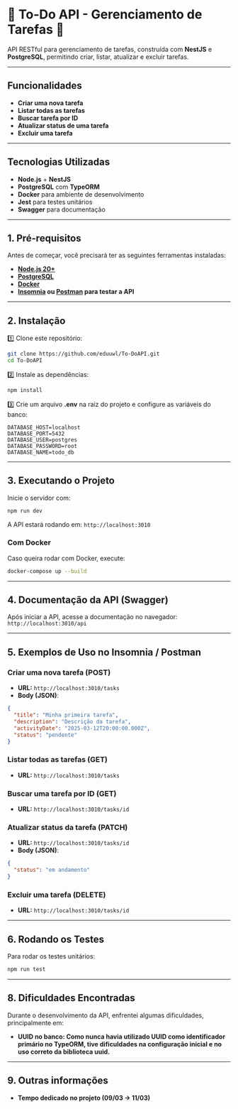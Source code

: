 # 📌 To-Do API - Gerenciamento de Tarefas 🚀

API RESTful para gerenciamento de tarefas, construída com **NestJS** e **PostgreSQL**, permitindo criar, listar, atualizar e excluir tarefas.

---

##  Funcionalidades
 - **Criar uma nova tarefa**
 - **Listar todas as tarefas**  
 - **Buscar tarefa por ID**  
 - **Atualizar status de uma tarefa**  
 - **Excluir uma tarefa**  

---

##  **Tecnologias Utilizadas**
- **Node.js** + **NestJS**
- **PostgreSQL** com **TypeORM**
- **Docker** para ambiente de desenvolvimento
- **Jest** para testes unitários
- **Swagger** para documentação

---

##  **1. Pré-requisitos**
Antes de começar, você precisará ter as seguintes ferramentas instaladas:
- **[Node.js 20+](https://nodejs.org/)**
- **[PostgreSQL](https://www.postgresql.org/)**
- **[Docker](https://www.docker.com/)**
- **[Insomnia](https://insomnia.rest/) ou [Postman](https://www.postman.com/) para testar a API**

---

##  **2. Instalação**
1️⃣ Clone este repositório:  
```bash
git clone https://github.com/eduuwl/To-DoAPI.git
cd To-DoAPI
```

2️⃣ Instale as dependências:
```bash
npm install
```

3️⃣ Crie um arquivo **.env** na raiz do projeto e configure as variáveis do banco:
```env
DATABASE_HOST=localhost
DATABASE_PORT=5432
DATABASE_USER=postgres
DATABASE_PASSWORD=root
DATABASE_NAME=todo_db
```

---

##  **3. Executando o Projeto**
Inicie o servidor com:
```bash
npm run dev
```
A API estará rodando em:
 `http://localhost:3010`

###  **Com Docker**
Caso queira rodar com Docker, execute:
```bash
docker-compose up --build
```


---

##  **4. Documentação da API (Swagger)**
Após iniciar a API, acesse a documentação no navegador:  
 `http://localhost:3010/api`

---

##  **5. Exemplos de Uso no Insomnia / Postman**
###  **Criar uma nova tarefa (POST)**
- **URL:** `http://localhost:3010/tasks`
- **Body (JSON)**:
```json
{
  "title": "Minha primeira tarefa",
  "description": "Descrição da tarefa",
  "activityDate": "2025-03-12T20:00:00.000Z",
  "status": "pendente"
}
```

###  **Listar todas as tarefas (GET)**
- **URL:** `http://localhost:3010/tasks`

###  **Buscar uma tarefa por ID (GET)**
- **URL:** `http://localhost:3010/tasks/id`

###  **Atualizar status da tarefa (PATCH)**
- **URL:** `http://localhost:3010/tasks/id`
- **Body (JSON)**:
```json
{
  "status": "em andamento"
}
```

###  **Excluir uma tarefa (DELETE)**
- **URL:** `http://localhost:3010/tasks/id`

---

##  **6. Rodando os Testes**
Para rodar os testes unitários:
```bash
npm run test
```
---

## **8. Dificuldades Encontradas**
Durante o desenvolvimento da API, enfrentei algumas dificuldades, principalmente em:

- **UUID no banco: Como nunca havia utilizado UUID como identificador primário no TypeORM, tive dificuldades na configuração inicial e no uso correto da biblioteca uuid.**

---

## **9. Outras informações**
- **Tempo dedicado no projeto (09/03 -> 11/03)**

